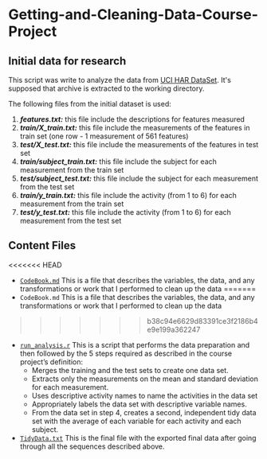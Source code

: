 # **Getting-and-Cleaning-Data-Course-Project**

## **Initial data for research**

This script was write to analyze the data from [UCI HAR DataSet](https://d396qusza40orc.cloudfront.net/getdata%2Fprojectfiles%2FUCI%20HAR%20Dataset.zip). It's supposed that archive is extracted 
to the working directory.

The following files from the initial dataset is used:

1. _**features.txt:**_ this file include the descriptions for features measured
2. _**train/X_train.txt:**_ this file include the measurements of the features in train set (one row - 1 measurement of 561 features)
3. _**test/X_test.txt:**_ this file include the measurements of the features in test set
4. _**train/subject_train.txt:**_ this file include the subject for each measurement from the train set
5. _**test/subject_test.txt:**_ this file include the subject for each measurement from the test set
6. _**train/y_train.txt:**_ this file include the activity (from 1 to 6) for each measurement from the train set
7. _**test/y_test.txt:**_ this file include the activity (from 1 to 6) for each measurement from the test set

## **Content Files**

<<<<<<< HEAD
* [`CodeBook.md`](https://github.com/xyzdiego/Getting-and-Cleaning-Data-Course-Project/blob/master/CodeBook.md) This is a file that describes the variables, the data, and any transformations or work that I performed to clean up the data
=======
* `CodeBook.md` This is a file that describes the variables, the data, and any transformations or work that I performed to clean up the data
>>>>>>> b38c94e6629d83391ce3f2186b4e9e199a362247
* [`run_analysis.r`](https://github.com/xyzdiego/Getting-and-Cleaning-Data-Course-Project/blob/master/run_analysis.R) This is a script that performs the data preparation and then followed by the 5 steps required as described in the course project’s definition:
	* Merges the training and the test sets to create one data set.
	* Extracts only the measurements on the mean and standard deviation for each measurement.
	* Uses descriptive activity names to name the activities in the data set
	* Appropriately labels the data set with descriptive variable names.
	* From the data set in step 4, creates a second, independent tidy data set with the average of each variable for each activity and each subject.
* [`TidyData.txt`](https://github.com/xyzdiego/Getting-and-Cleaning-Data-Course-Project/blob/master/TidyData.txt) This is the final file with the exported final data after going through all the sequences described above.
